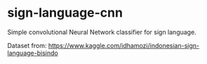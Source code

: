 # sign-language-cnn
Simple convolutional Neural Network classifier for sign language.

Dataset from: https://www.kaggle.com/idhamozi/indonesian-sign-language-bisindo
